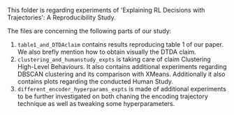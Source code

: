 This folder is regarding experiments of 'Explaining RL Decisions with Trajectories': A Reproducibility Study. 


The files are concerning the following parts of our study:

1. `table1_and_DTDAclaim` contains results reproducing table 1 of our paper. We also brefly mention how to obtain visually the DTDA claim.
2. `clustering_and_humanstudy_expts` is taking care of claim Clustering High-Level Behaviours. It also contains additional experiments regarding DBSCAN clustering and its comparison with XMeans. Additionally it also contains plots regarding the conducted Human Study.
3. `different_encoder_hyperparams_expts` is made of additional experiments to be further investigated on both chaning the encoding trajectory technique as well as tweaking some hyperparameters. 
   
